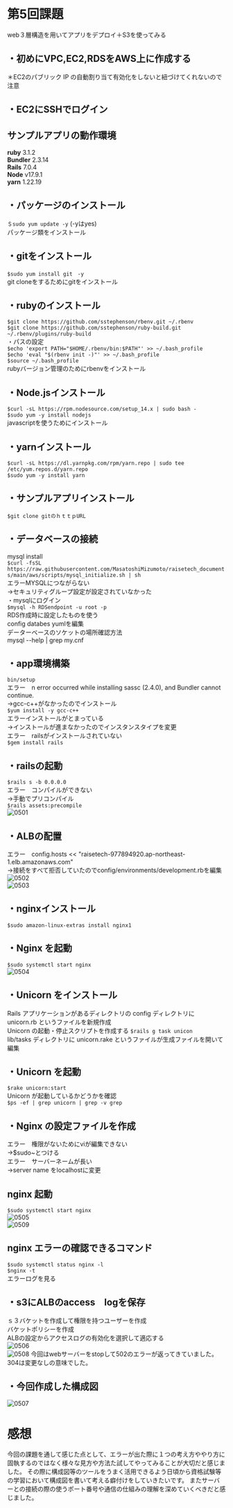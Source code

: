# 第5回課題
web３層構造を用いてアプリをデプロイ＋S3を使ってみる

## ・初めにVPC,EC2,RDSをAWS上に作成する
＊EC2のパブリック IP の自動割り当て有効化をしないと紐づけてくれないので注意

## ・EC2にSSHでログイン

## サンプルアプリの動作環境
**ruby**
3.1.2<br>
**Bundler**
2.3.14<br>
**Rails**
7.0.4<br>
**Node**
v17.9.1<br>
**yarn**
1.22.19
<br>
## ・パッケージのインストール
`＄sudo yum update -y`
 (-yはyes)<br>
パッケージ類をインストール
<br>
## ・gitをインストール
`$sudo yum install git　-y`<br>
git cloneをするためにgitをインストール
<br>
## ・rubyのインストール
`$git clone https://github.com/sstephenson/rbenv.git ~/.rbenv`<br>
`$git clone https://github.com/sstephenson/ruby-build.git ~/.rbenv/plugins/ruby-build`<br>
・パスの設定<br>
`$echo 'export PATH="$HOME/.rbenv/bin:$PATH"' >> ~/.bash_profile`<br>
`$echo 'eval "$(rbenv init -)"' >> ~/.bash_profile`<br>
`$source ~/.bash_profile`<br>
rubyバージョン管理のためにrbenvをインストール
<br>

## ・Node.jsインストール
`$curl -sL https://rpm.nodesource.com/setup_14.x | sudo bash -`<br>
`$sudo yum -y install nodejs`<br>
javascriptを使うためにインストール
<br>

## ・yarnインストール
`$curl -sL https://dl.yarnpkg.com/rpm/yarn.repo | sudo tee /etc/yum.repos.d/yarn.repo`<br>
`$sudo yum -y install yarn`
<br>
## ・サンプルアプリインストール
`$git clone gitのｈｔｔｐURL`
<br>
## ・データベースの接続
mysql install<br>
`$curl -fsSL https://raw.githubusercontent.com/MasatoshiMizumoto/raisetech_documents/main/aws/scripts/mysql_initialize.sh | sh`<br>
エラーMYSQLにつながらない<br>
→セキュリティグループ設定が設定されていなかった
<br>
・mysqlにログイン<br>
`$mysql -h RDSendpoint -u root -p`<br>
RDS作成時に設定したものを使う<br>
config databes yumlを編集<br>
データーベースのソケットの場所確認方法<br>
mysql --help | grep my.cnf
<br>
## ・app環境構築
`bin/setup`<br>
エラー　n error occurred while installing sassc (2.4.0), and Bundler cannot continue.<br>
→gcc-c++がなかったのでインストール<br>
`$yum install -y gcc-c++`<br>
エラーインストールがとまっている<br>
→インストールが進まなかったのでインスタンスタイプを変更<br>
エラー　railsがインストールされていない<br>
`$gem install rails`<br>
## ・railsの起動<br>
`$rails s -b 0.0.0.0`<br>
エラー　コンパイルができない<br>
→手動でプリコンパイル<br>
`$rails assets:precompile` 
<br>
![0501](images/0501.png)

## ・ALBの配置
エラー　config.hosts << "raisetech-977894920.ap-northeast-1.elb.amazonaws.com"<br>
→接続をすべて拒否していたのでconfig/environments/development.rbを編集
<br>
![0502](images/0502.png)
<br>
![0503](images/0503.png)
<br>
## ・nginxインストール
`$sudo amazon-linux-extras install nginx1`
<br>
## ・Nginx を起動
`$sudo systemctl start nginx`
<br>
![0504](images/0504.png)
<br>
## ・Unicorn をインストール
Rails アプリケーションがあるディレクトリの config ディレクトリに unicorn.rb というファイルを新規作成
<br>
Unicorn の起動・停止スクリプトを作成する
`$rails g task unicon`<br>
lib/tasks ディレクトリに unicorn.rake というファイルが生成ファイルを開いて編集
<br>
## ・Unicorn を起動
`$rake unicorn:start`<br>
Unicorn が起動しているかどうかを確認<br>
`$ps -ef | grep unicorn | grep -v grep`
<br>
## ・Nginx の設定ファイルを作成
エラー　権限がないためにviが編集できない<br>
→$sudo~とつける<br>
エラー　サーバーネームが長い<br>
→server name をlocalhostに変更
<br>
## nginx 起動
`$sudo systemctl start nginx`<br>
![0505](images/0505.png)<br>
![0509](images/0509.png)
<br>
## nginx エラーの確認できるコマンド
`$sudo systemctl status nginx -l`<br>
`$nginx -t`<br>
エラーログを見る
<br>
## ・s3にALBのaccess　logを保存
ｓ３バケットを作成して権限を持つユーザーを作成<br>
バケットポリシーを作成<br>
ALBの設定からアクセスログの有効化を選択して適応する
<br>
![0506](images/0506.png)
<br>
![0508](images/0508.png)
今回はwebサーバーをstopして502のエラーが返ってきていました。<br>
304は変更なしの意味でした。
<br>
## ・今回作成した構成図
![0507](images/0507.drawio)
<br>
# 感想
今回の課題を通して感じた点として、エラーが出た際に１つの考え方ややり方に固執するのではなく様々な見方や方法た試してやってみることが大切だと感じました。
その際に構成図等のツールをうまく活用できるよう日頃から資格試験等の学習において構成図を書いて考える癖付けをしていきたいです。
またサーバーとの接続の際の使うポート番号や通信の仕組みの理解を深めていくべきだと感じました。










